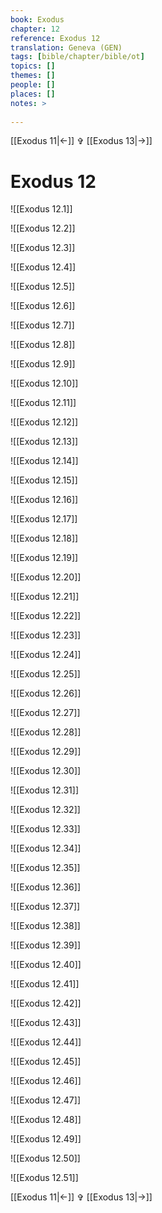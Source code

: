```yaml
---
book: Exodus
chapter: 12
reference: Exodus 12
translation: Geneva (GEN)
tags: [bible/chapter/bible/ot]
topics: []
themes: []
people: []
places: []
notes: >
  
---
```


[[Exodus 11|<-]] ✞ [[Exodus 13|->]]

# Exodus 12

![[Exodus 12.1]]

![[Exodus 12.2]]

![[Exodus 12.3]]

![[Exodus 12.4]]

![[Exodus 12.5]]

![[Exodus 12.6]]

![[Exodus 12.7]]

![[Exodus 12.8]]

![[Exodus 12.9]]

![[Exodus 12.10]]

![[Exodus 12.11]]

![[Exodus 12.12]]

![[Exodus 12.13]]

![[Exodus 12.14]]

![[Exodus 12.15]]

![[Exodus 12.16]]

![[Exodus 12.17]]

![[Exodus 12.18]]

![[Exodus 12.19]]

![[Exodus 12.20]]

![[Exodus 12.21]]

![[Exodus 12.22]]

![[Exodus 12.23]]

![[Exodus 12.24]]

![[Exodus 12.25]]

![[Exodus 12.26]]

![[Exodus 12.27]]

![[Exodus 12.28]]

![[Exodus 12.29]]

![[Exodus 12.30]]

![[Exodus 12.31]]

![[Exodus 12.32]]

![[Exodus 12.33]]

![[Exodus 12.34]]

![[Exodus 12.35]]

![[Exodus 12.36]]

![[Exodus 12.37]]

![[Exodus 12.38]]

![[Exodus 12.39]]

![[Exodus 12.40]]

![[Exodus 12.41]]

![[Exodus 12.42]]

![[Exodus 12.43]]

![[Exodus 12.44]]

![[Exodus 12.45]]

![[Exodus 12.46]]

![[Exodus 12.47]]

![[Exodus 12.48]]

![[Exodus 12.49]]

![[Exodus 12.50]]

![[Exodus 12.51]]

[[Exodus 11|<-]] ✞ [[Exodus 13|->]]

